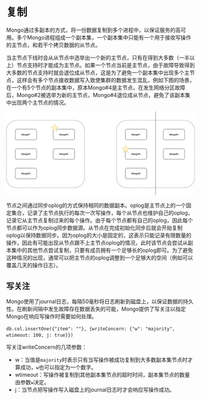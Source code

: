 # 复制

Mongo通过多副本的方式，将一份数据复制到多个进程中，以保证服务的高可用。多个Mongo进程组成一个副本集，一个副本集中只能有一个用于接收写操作的主节点，和若干个拷贝数据的从节点。

当主节点下线时会从从节点中选举出一个新的主节点，只有在得到大多数（一半以上）节点支持时才能成为主节点。如果一个节点当前是主节点，由于故障导致得到大多数的节点支持时就会退位成从节点，这是为了避免一个副本集中出现多个主节点，这样会有多个节点接收数据写入致使集群的数据发生混乱，例如下图的场景，在一个有5个节点的副本集中，原本Mongo#4是主节点，在发生网络分区故障后，Mongo#2被选举为新的主节点，Mongo#4退位成从节点，避免了该副本集中出现两个主节点的情况。

![选举](resources/replica_1.png)

节点之间通过同步oplog的方式保持相同的数据副本。oplog是主节点上的一个固定集合，记录了主节点执行的每次一次写操作，每个从节点也维护自己的oplog，记录它从主节点复制过来的每个操作。由于每个节点都有自己的oplog，因此每个节点都可以作为oplog同步数据源。从节点在完成初始化同步后就会开始复制oplog以保持数据同步。因为oplog的大小是固定的，这表示只能记录有限数量的操作，因此有可能出现从节点跟不上主节点oplog的情况，此时该节点会尝试从副本集中的其他节点尝试复制，只要有成员拥有一个足够长的oplog即可。为了避免这种情况的出现，通常可以把主节点的oplog调整到一个足够大的空间（例如可以覆盖几天的操作日志）。

## 写关注

Mongo使用了journal日志，每隔50毫秒将日志刷新到磁盘上，以保证数据的持久性。在刷新间隔中发生故障存在数据丢失的可能，Mongo提供了写关注以指定Mongo在响应写操作时需要如何处理。

`db.col.insertOne({"item": ""}, {writeConcern: {"w": "majority", wtimeout: 100, j: true}})`

写关注writeConcern的几项参数：

- w：当值是`majority`时表示只有当写操作被成功复制到大多数副本集节点时才算成功，`w`也可以指定为一个数字。
- wtimeout：写操作被复制到其他副本集节点的超时时间，副本集节点的数量由参数`w`决定。
- j：当节点把写操作写入磁盘上的journal日志时才会响应写操作成功。
